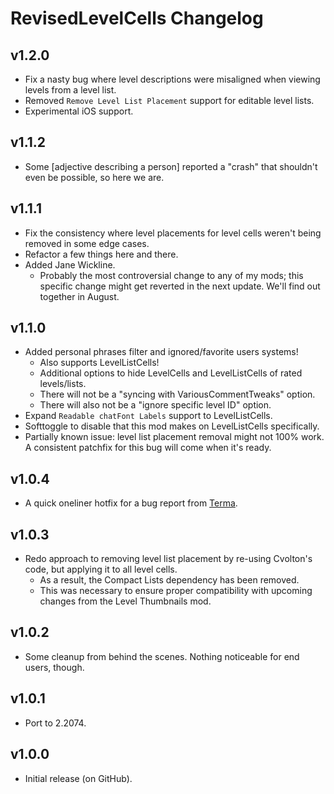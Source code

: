 # RevisedLevelCells Changelog
## v1.2.0
- Fix a nasty bug where level descriptions were misaligned when viewing levels from a level list.
- Removed `Remove Level List Placement` support for editable level lists.
- Experimental iOS support.
## v1.1.2
- Some [adjective describing a person] reported a "crash" that shouldn't even be possible, so here we are.
## v1.1.1
- Fix the consistency where level placements for level cells weren't being removed in some edge cases.
- Refactor a few things here and there.
- Added Jane Wickline.
  - Probably the most controversial change to any of my mods; this specific change might get reverted in the next update. We'll find out together in August.
## v1.1.0
- Added personal phrases filter and ignored/favorite users systems!
  - Also supports LevelListCells!
  - Additional options to hide LevelCells and LevelListCells of rated levels/lists.
  - There will not be a "syncing with VariousCommentTweaks" option.
  - There will also not be a "ignore specific level ID" option.
- Expand `Readable chatFont Labels` support to LevelListCells.
- Softtoggle to disable that this mod makes on LevelListCells specifically.
- Partially known issue: level list placement removal might not 100% work. A consistent patchfix for this bug will come when it's ready.
## v1.0.4
- A quick oneliner hotfix for a bug report from [Terma](https://github.com/Termantita).
## v1.0.3
- Redo approach to removing level list placement by re-using Cvolton's code, but applying it to all level cells.
  - As a result, the Compact Lists dependency has been removed.
  - This was necessary to ensure proper compatibility with upcoming changes from the Level Thumbnails mod.
## v1.0.2
- Some cleanup from behind the scenes. Nothing noticeable for end users, though.
## v1.0.1
- Port to 2.2074.
## v1.0.0
- Initial release (on GitHub).